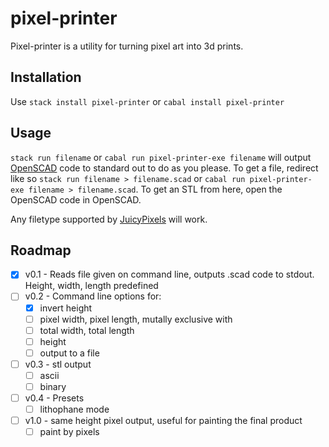 # pixel-printer
Pixel-printer is a utility for turning pixel art into 3d prints.

## Installation
Use `stack install pixel-printer` or `cabal install pixel-printer`

## Usage
`stack run filename` or `cabal run pixel-printer-exe filename` will output
[OpenSCAD](https://www.openscad.org/index.html) code to standard out to do as
you please. To get a file, redirect like so `stack run filename > filename.scad`
or `cabal run pixel-printer-exe filename > filename.scad`. To get an STL from
here, open the OpenSCAD code in OpenSCAD.

Any filetype supported by
[JuicyPixels](https://hackage.haskell.org/package/JuicyPixels) will work.

## Roadmap
- [x] v0.1 - Reads file given on command line, outputs .scad code to stdout.
      Height, width, length predefined
- [ ] v0.2 - Command line options for:
    - [x] invert height
    - [ ] pixel width, pixel length, mutally exclusive with
    - [ ] total width, total length
    - [ ] height
    - [ ] output to a file
- [ ] v0.3 - stl output
    - [ ] ascii
    - [ ] binary
- [ ] v0.4 - Presets
    - [ ] lithophane mode
- [ ] v1.0 - same height pixel output, useful for painting the final product
    - [ ] paint by pixels
